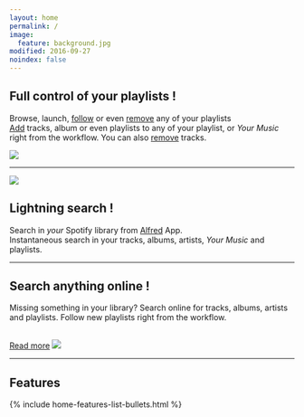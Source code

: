 ```yaml
---
layout: home
permalink: /
image:
  feature: background.jpg
modified: 2016-09-27
noindex: false
---
```


<sectionleft>
  <leftside>

<h2><i class="fa fa-music"></i> Full control of your playlists !</h2>

<p>Browse, launch, <a href="{{ site.url }}/articles/follow-or-remove-playlist">follow</a> or even <a href="{{ site.url }}/articles/follow-or-remove-playlist">remove</a> any of your playlists
<br>
<a href="{{ site.url }}/articles/add">Add</a> tracks, album or even playlists to any of your playlist, or <em>Your Music</em> right from the workflow.
You can also <a href="{{ site.url }}/articles/remove">remove</a> tracks.</p>

  </leftside>
  <rightside><img src="{{ site.url }}/images/index3.jpg"></rightside>
</sectionleft>

<hr>

<sectionright>
  <leftside><a href="{{ site.url }}/images/index3.gif"><img src="{{ site.url }}/images/index1.gif"></a></leftside>
  <rightside>

<h2><i class="fa fa-bolt"></i> Lightning search !</h2>

<p>Search in <em>your</em> Spotify library from <a href="http://www.alfredapp.com">Alfred</a> App.

<br>
Instantaneous search in your tracks, albums, artists, <em>Your Music</em> and playlists.</p>

  </rightside>
</sectionright>


<hr>
<sectionleft>
  <leftside>

<h2><i class="fa fa-cloud"></i> Search anything online !</h2>

<p>Missing something in your library? Search online for tracks, albums, artists and playlists. Follow new playlists right from the workflow.</p>

<br>
<a href="{{ site.url }}/articles/search-online" class="btn-success"><i class="fa fa-book"></i> Read more</a>

  </leftside>
  <rightside><!--<a href="{{ site.url }}/images/index2.gif">--><img src="{{ site.url }}/images/index2.jpg"></a></rightside>
</sectionleft>

<hr>

<a name="features"></a>

<h2><i class="fa fa-check"></i> Features</h2>

{% include home-features-list-bullets.html %}
